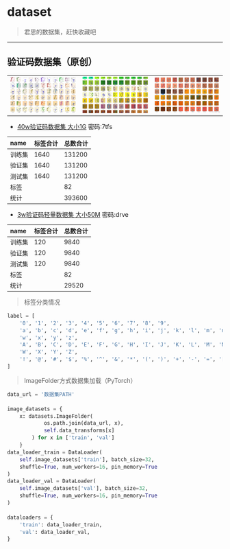 # dataset

> 君思的数据集，赶快收藏吧

----

## 验证码数据集（原创）

<table style="width:100%">
  <tr>
    <td>
      <img src="2.jpeg">
    </td>
    <td align="center">
        <img src="1.jpeg">
    </td>
    <td>
      <img src="3.jpeg">
    </td>
  </tr>
</table>

> 

* [40w验证码数据集 大小1G](https://pan.baidu.com/s/1GLgRamvXCM0VVLfhkJzQqA) 密码:7tfs

| name | 标签合计 | 总数合计 |
| :- | :- | :- |
| 训练集 | 1640 | 131200 |
| 验证集 | 1640 | 131200 |
| 测试集 | 1640 | 131200 |
| 标签 | | 82 |
| 统计 | | 393600 |

* [3w验证码轻量数据集 大小50M](https://pan.baidu.com/s/1En4AaxMzMQTkmRGu2P1sJw) 密码:drve

| name | 标签合计 | 总数合计 |
| :- | :- | :- |
| 训练集 | 120 | 9840 |
| 验证集 | 120 | 9840 |
| 测试集 | 120 | 9840 |
| 标签 | | 82 |
| 统计 | | 29520 |

> 标签分类情况

```python
label = [
    '0', '1', '2', '3', '4', '5', '6', '7', '8', '9',
    'a', 'b', 'c', 'd', 'e', 'f', 'g', 'h', 'i', 'j', 'k', 'l', 'm', 'n', 'o', 'p', 'q', 'r', 's', 't', 'u', 'v',
    'w', 'x', 'y', 'z',
    'A', 'B', 'C', 'D', 'E', 'F', 'G', 'H', 'I', 'J', 'K', 'L', 'M', 'N', 'O', 'P', 'Q', 'R', 'S', 'T', 'U', 'V',
    'W', 'X', 'Y', 'Z',
    '!', '@', '#', '$', '%', '^', '&', '*', '(', ')', '+', '-', '=', '[', '{', ']', '}', '<', '>', '?'
]
```

> ImageFolder方式数据集加载（PyTorch）

```python
data_url = '数据集PATH'

image_datasets = {
    x: datasets.ImageFolder(
            os.path.join(data_url, x),
            self.data_transforms[x]
        ) for x in ['train', 'val']
    }
data_loader_train = DataLoader(
    self.image_datasets['train'], batch_size=32,
    shuffle=True, num_workers=16, pin_memory=True
)
data_loader_val = DataLoader(
    self.image_datasets['val'], batch_size=32,
    shuffle=True, num_workers=16, pin_memory=True
)

dataloaders = {
    'train': data_loader_train,
    'val': data_loader_val,
}

```
